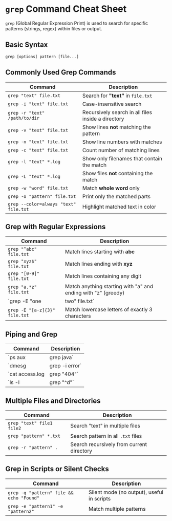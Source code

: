 # `grep` Command Cheat Sheet
`grep` (Global Regular Expression Print) is used to search for specific patterns (strings, regex) within files or output.

## Basic Syntax
```
grep [options] pattern [file...]
```

## Commonly Used Grep Commands

| Command | Description |
|---------|-------------|
| `grep "text" file.txt` | Search for **"text"** in `file.txt` |
| `grep -i "text" file.txt` | Case-insensitive search |
| `grep -r "text" /path/to/dir` | Recursively search in all files inside a directory |
| `grep -v "text" file.txt` | Show lines **not** matching the pattern |
| `grep -n "text" file.txt` | Show line numbers with matches |
| `grep -c "text" file.txt` | Count number of matching lines |
| `grep -l "text" *.log` | Show only filenames that contain the match |
| `grep -L "text" *.log` | Show files **not** containing the match |
| `grep -w "word" file.txt` | Match **whole word** only |
| `grep -o "pattern" file.txt` | Print only the matched parts |
| `grep --color=always "text" file.txt` | Highlight matched text in color |

## Grep with Regular Expressions

| Command | Description |
|---------|-------------|
| `grep "^abc" file.txt` | Match lines starting with **abc** |
| `grep "xyz$" file.txt` | Match lines ending with **xyz** |
| `grep "[0-9]" file.txt` | Match lines containing any digit |
| `grep "a.*z" file.txt` | Match anything starting with "a" and ending with "z" (greedy) |
| `grep -E "one|two" file.txt` | Match lines with either **one** or **two** (`-E` enables extended regex) |
| `grep -E "[a-z]{3}" file.txt` | Match lowercase letters of exactly 3 characters |

## Piping and Grep

| Command | Description |
|---------|-------------|
| `ps aux | grep java` | Find running Java processes |
| `dmesg | grep -i error` | Find error messages from kernel logs |
| `cat access.log | grep "404"` | Search for 404 status codes in access logs |
| `ls -l | grep "^d"` | List only directories (lines starting with 'd') |

## Multiple Files and Directories

| Command | Description |
|---------|-------------|
| `grep "text" file1 file2` | Search "text" in multiple files |
| `grep "pattern" *.txt` | Search pattern in all `.txt` files |
| `grep -r "pattern" .` | Search recursively from current directory |

## Grep in Scripts or Silent Checks

| Command | Description |
|---------|-------------|
| `grep -q "pattern" file && echo "Found"` | Silent mode (no output), useful in scripts |
| `grep -e "pattern1" -e "pattern2"` | Match multiple patterns |